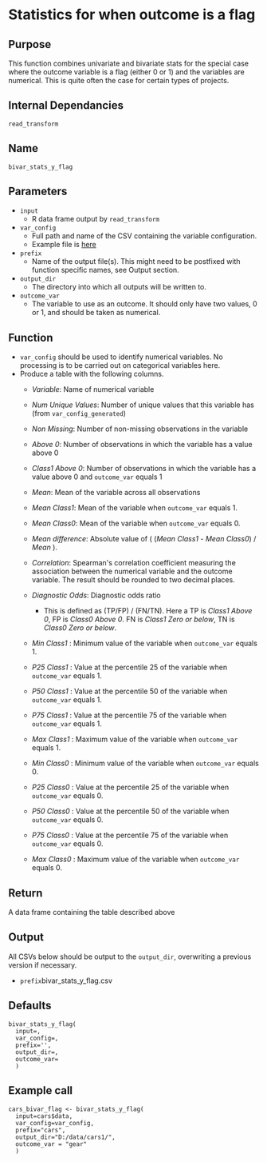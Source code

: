 # Statistics for when outcome is a flag

## Purpose
This function combines univariate and bivariate stats for the special case where the outcome variable is a flag (either 0 or 1) and the variables are numerical.
This is quite often the case for certain types of projects.

## Internal Dependancies
`read_transform`

## Name
`bivar_stats_y_flag`

## Parameters
* `input`
  * R data frame output by `read_transform`
* `var_config`
  * Full path and name of the CSV containing the variable configuration.
  * Example file is [here](../example_metadata_files/var_config.csv)
* `prefix`
  * Name of the output file(s). This might need to be postfixed with function specific names, see Output section.
* `output_dir`
  * The directory into which all outputs will be written to.
* `outcome_var`
  * The variable to use as an outcome. It should only have two values, 0 or 1, and should be taken as numerical.

## Function
*  `var_config` should be used to identify numerical variables. No processing is to be carried out on categorical variables here.
* Produce a table with the following columns.
  * _Variable_: Name of numerical variable
  * _Num Unique Values_: Number of unique values that this variable has (from `var_config_generated`)
  * _Non Missing_: Number of non-missing observations in the variable
  * _Above 0_: Number of observations in which the variable has a value above 0
  * _Class1 Above 0_:  Number of observations in which the variable has a value above 0 and `outcome_var` equals 1
  * _Mean_: Mean of the variable across all observations
  * _Mean Class1_: Mean of the variable when `outcome_var` equals 1.
  * _Mean Class0_: Mean of the variable when `outcome_var` equals 0.

  * _Mean difference_: Absolute value of ( (_Mean Class1_ - _Mean Class0_) / _Mean_ ).
  * _Correlation_: Spearman's correlation coefficient measuring the association between the numerical variable and the outcome variable. The result should be rounded to two decimal places.
  * _Diagnostic Odds_: Diagnostic odds ratio
    * This is defined as (TP/FP) / (FN/TN). Here a TP is _Class1 Above 0_, FP is _Class0 Above 0_. FN is _Class1 Zero or below_, TN is _Class0 Zero or below_.

  * _Min Class1_ : Minimum value of the variable when `outcome_var` equals 1.
  * _P25 Class1_ : Value at the percentile 25 of the variable when `outcome_var` equals 1.
  * _P50 Class1_ : Value at the percentile 50 of the variable when `outcome_var` equals 1.
  * _P75 Class1_ : Value at the percentile 75 of the variable when `outcome_var` equals 1.
  * _Max Class1_ : Maximum value of the variable when `outcome_var` equals 1.

  * _Min Class0_ : Minimum value of the variable when `outcome_var` equals 0.
  * _P25 Class0_ : Value at the percentile 25 of the variable when `outcome_var` equals 0.
  * _P50 Class0_ : Value at the percentile 50 of the variable when `outcome_var` equals 0.
  * _P75 Class0_ : Value at the percentile 75 of the variable when `outcome_var` equals 0.
  * _Max Class0_ : Maximum value of the variable when `outcome_var` equals 0.

## Return
A data frame containing the table described above

## Output
All CSVs below should be output to the `output_dir`, overwriting a previous version if necessary.
* `prefix`bivar_stats_y_flag.csv

## Defaults
```
bivar_stats_y_flag(
  input=,
  var_config=,
  prefix='',
  output_dir=,
  outcome_var=
  )  
```

## Example call
```
cars_bivar_flag <- bivar_stats_y_flag(
  input=cars$data,
  var_config=var_config,
  prefix="cars",
  output_dir="D:/data/cars1/",
  outcome_var = "gear"
  )
```
